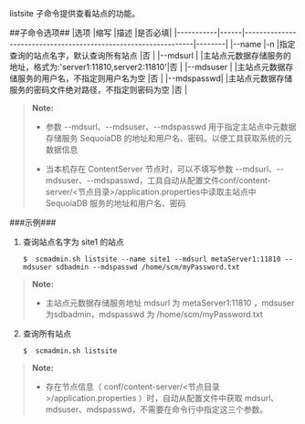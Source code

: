listsite 子命令提供查看站点的功能。

##子命令选项##
|选项       |缩写  |描述                                                            |是否必填|
|-----------|------|----------------------------------------------------------------|--------|
|--name     |-n    |指定查询的站点名字，默认查询所有站点                            |否      |
|--mdsurl   |      |主站点元数据存储服务的地址，格式为:'server1:11810,server2:11810'|否      |
|--mdsuser  |      |主站点元数据存储服务的用户名，不指定则用户名为空                |否      |
|--mdspasswd|      |主站点元数据存储服务的密码文件绝对路径，不指定则密码为空        |否      |

> **Note:**
>
> * 参数 --mdsurl、--mdsuser、--mdspasswd 用于指定主站点中元数据存储服务 SequoiaDB 的地址和用户名、密码。以便工具获取系统的元数据信息
>
> * 当本机存在 ContentServer 节点时，可以不填写参数 --mdsurl、--mdsuser、--mdspasswd，工具自动从配置文件conf/content-server/<节点目录>/application.properties中读取主站点中 SequoiaDB 服务的地址和用户名、密码

###示例###

1. 查询站点名字为 site1 的站点

   ```lang-javascript
   $  scmadmin.sh listsite --name site1 --mdsurl metaServer1:11810 --mdsuser sdbadmin --mdspasswd /home/scm/myPassword.txt
   ```

>  **Note:**
>
>  * 主站点元数据存储服务地址 mdsurl 为 metaServer1:11810 ，mdsuser 为sdbadmin，mdspasswd 为 /home/scm/myPassword.txt

2. 查询所有站点

   ```lang-javascript
   $  scmadmin.sh listsite
   ```

>  **Note:**
>
>  * 存在节点信息（ conf/content-server/<节点目录>/application.properties ）时，自动从配置文件中获取 mdsurl、mdsuser、mdspasswd，不需要在命令行中指定这三个参数。